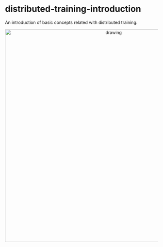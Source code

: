 # distributed-training-introduction
An introduction of basic concepts related with distributed training.
<p align="center">
<img src="
resources/preview.png" alt="drawing" width="700" >
</p>